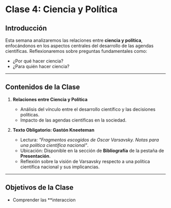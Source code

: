 # Clase 4: Ciencia y Política

## Introducción

Esta semana analizaremos las relaciones entre **ciencia y política**, enfocándonos en los aspectos centrales del desarrollo de las agendas científicas. Reflexionaremos sobre preguntas fundamentales como:  
- ¿Por qué hacer ciencia?  
- ¿Para quién hacer ciencia?  

---

## Contenidos de la Clase

1. **Relaciones entre Ciencia y Política**  
   - Análisis del vínculo entre el desarrollo científico y las decisiones políticas.  
   - Impacto de las agendas científicas en la sociedad.

2. **Texto Obligatorio: Gastón Kneeteman**  
   - Lectura: *"Fragmentos escogidos de Oscar Varsavsky. Notas para una política científica nacional"*.  
   - Ubicación: Disponible en la sección de **Bibliografía** de la pestaña de **Presentación**.  
   - Reflexión sobre la visión de Varsavsky respecto a una política científica nacional y sus implicancias.

---

## Objetivos de la Clase

- Comprender las **interaccion

